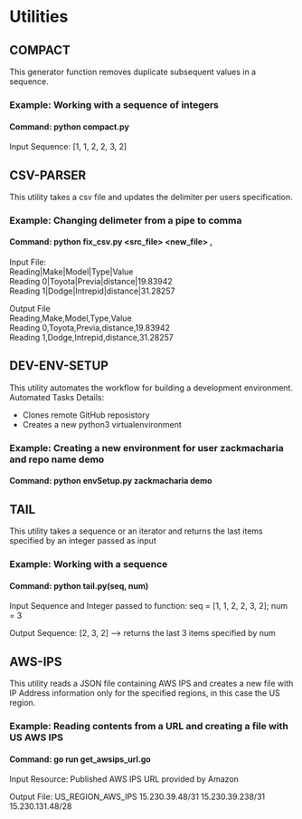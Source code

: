 # Utilities

## COMPACT
This generator function removes duplicate subsequent values in a sequence.
### Example: Working with a sequence of integers
#### Command: python compact.py

Input Sequence: [1, 1, 2, 2, 3, 2]

## CSV-PARSER    
This utility takes a csv file and updates the delimiter per users specification.  
### Example: Changing delimeter from a pipe to comma
#### Command: python fix_csv.py <src_file> <new_file> ,  

Input File:  
Reading|Make|Model|Type|Value  
Reading 0|Toyota|Previa|distance|19.83942  
Reading 1|Dodge|Intrepid|distance|31.28257  

Output File  
Reading,Make,Model,Type,Value  
Reading 0,Toyota,Previa,distance,19.83942  
Reading 1,Dodge,Intrepid,distance,31.28257   

## DEV-ENV-SETUP
This utility automates the workflow for building a development environment.
Automated Tasks Details:
* Clones remote GitHub reposistory
* Creates a new python3 virtualenvironment
### Example: Creating a new environment for user zackmacharia and repo name demo
#### Command: python envSetup.py zackmacharia demo

## TAIL  
This utility takes a sequence or an iterator and returns the last items specified by an integer passed as input
### Example: Working with a sequence
#### Command: python tail.py(seq, num)

Input Sequence and Integer passed to function:
seq = [1, 1, 2, 2, 3, 2]; num = 3

Output Sequence: [2, 3, 2] --> returns the last 3 items specified by num

## AWS-IPS    
This utility reads a JSON file containing AWS IPS and creates a new file with IP Address information only for the specified regions, in this case the US region.  
### Example: Reading contents from a URL and creating a file with US AWS IPS
#### Command: go run get_awsips_url.go  

Input Resource: Published AWS IPS URL provided by Amazon  
 
Output File: US_REGION_AWS_IPS
15.230.39.48/31
15.230.39.238/31 
15.230.131.48/28